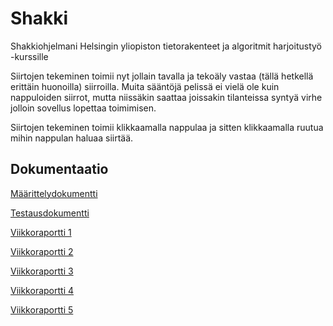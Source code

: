 # Shakki
Shakkiohjelmani Helsingin yliopiston tietorakenteet ja algoritmit harjoitustyö -kurssille

Siirtojen tekeminen toimii nyt jollain tavalla ja tekoäly vastaa (tällä hetkellä erittäin huonoilla) siirroilla. Muita sääntöjä pelissä ei vielä ole kuin nappuloiden siirrot, mutta niissäkin saattaa joissakin tilanteissa syntyä virhe jolloin sovellus lopettaa toimimisen.

Siirtojen tekeminen toimii klikkaamalla nappulaa ja sitten klikkaamalla ruutua mihin nappulan haluaa siirtää.

## Dokumentaatio
[Määrittelydokumentti](https://github.com/Saukka/Shakki/blob/main/dokumentaatio/M%C3%A4%C3%A4rittelydokumentti.md)

[Testausdokumentti](https://github.com/Saukka/Shakki/blob/main/dokumentaatio/Testaus.md)

[Viikkoraportti 1](https://github.com/Saukka/Shakki/blob/main/dokumentaatio/Viikkoraportti%201.md)

[Viikkoraportti 2](https://github.com/Saukka/Shakki/blob/main/dokumentaatio/Viikkoraportti%202.md)

[Viikkoraportti 3](https://github.com/Saukka/Shakki/blob/main/dokumentaatio/Viikkoraportti%203.md)

[Viikkoraportti 4](https://github.com/Saukka/Shakki/blob/main/dokumentaatio/Viikkoraportti%204.md)

[Viikkoraportti 5](https://github.com/Saukka/Shakki/blob/main/dokumentaatio/Viikkoraportti%205.md)
